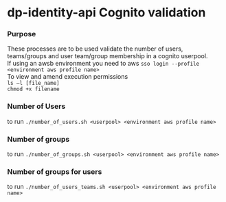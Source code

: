 dp-identity-api Cognito validation
================

### Purpose

These processes are to be used validate the number of users, teams/groups and user team/group membership  in a cognito userpool.  
If using an awsb environment you need to aws `sso login --profile <environment aws profile name>`  
To view and amend execution permissions  
`ls –l [file_name]`  
`chmod +x filename`  

### Number of Users
to run 
`./number_of_users.sh <userpool> <environment aws profile name>`

### Number of groups
to run
`./number_of_groups.sh <userpool> <environment aws profile name>`

### Number of groups for users
to run
`./number_of_users_teams.sh <userpool> <environment aws profile name>`